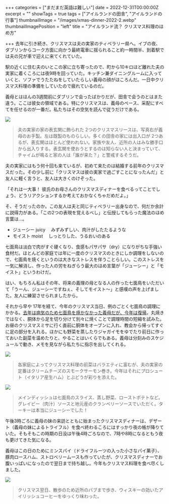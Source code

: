 +++
categories = ["まだまだ英語は難しい"]
date = 2022-12-31T00:00:00Z
excerpt = ""
showTags = true
tags = ["アイルランドの田舎", "アイルランドの行事"]
thumbnailImage = "/images/xmas-dinner-2022-2.webp"
thumbnailImagePosition = "left"
title = "アイルランド流？ クリスマス料理のほめ方"

+++
去年に引き続き、クリスマスは夫の実家のティペラリー県へ。イブの夜、ダブリンからコーク方面に向かう最終電車に揺られること約一時間半、到着駅では夫の兄が車で迎えに来てくれていた。

<!--more-->

駅の近くに住む夫のいとこの家に立ち寄ったので、町から10キロほど離れた夫の実家に着くころには夜9時を回っていた。キッチン兼ダイニングルームに入っていくと、ソファでうたたねをしていたらしい義母の顔がほころんだ。一日中クリスマス料理の準備をしていたので疲れているのだ。

義母とはほんの3週間前にダブリンで会ったばかりだが、田舎で会うのとはまた違う。ここは彼女の領域である。特にクリスマスは、義母のペース、采配にすべてを任せるのが一番だ。私たちはその空気を読んで従うだけである。

![](/images/christmas-wreaths-2022.webp)

> 夫の実家の家の表玄関に飾られた 2つのクリスマスリースは、写真右が義母のお手製。左は既製のものらしい。多くの田舎の家には出入口が 2つあるが、表玄関はほとんど使われない。家族や友人、近所の人はみな勝手口から出入りする。表玄関を使おうとするのは知らない人と決まっていて、チャイムが鳴ると家の人は「誰が来た？」と警戒するそうだ。

夫の実家にはもう何十回も来ているが、初めて来たのは結婚する前年のクリスマスだった。その少し前に「クリスマスは彼の実家で過ごすことになったんだ」と友人に軽く言うと、友人は大きくのけぞった。

「それは一大事！ 彼氏のお母さんのクリスマスディナーを食べるってことでしょう、どうリアクションするか考えておかなくちゃだめだよ。」

そ、そうだったのか。この友人は夫と同じティペラリー出身なので、何だか余計に説得力がある。「この2つの表現を覚えるべし」と伝授してもらった魔法のほめ言葉は…。

* ジューシー juicy 　みずみずしい、肉汁がしたたるような
* モイスト moist 　しっとりした、うるおいのある

七面鳥は淡白で肉がすぐ硬くなり、食感もパサパサ（dry）になりがちな手強い食材だ。ほとんどの家庭では年に一度のクリスマスのときにしか調理をしないので、七面鳥を焼くというのは大きなストレスを伴うことらしい。このストレスを一気に解消し、作った人の労をねぎらう最大のほめ言葉が「ジューシー」と「モイスト」というわけだ。

はい、もちろん私はその年、将来の義理の母となる人の作った七面鳥をいただいて「うーん、ジューシーですねぇ、そしてモイスト～」と感嘆の声を上げました。友人に練習させられましたから。

それから早や 17年を経て、今年のクリスマス当日、例のごとく七面鳥の調理にかかる。[去年は病気のため七面鳥を焼かなかった義母だが、今年は復帰](https://www.riastra.com/2021/12/%E5%B9%B4%E6%9C%AB%E3%81%AB%E3%83%8F%E3%83%83%E3%83%94%E3%83%BC%E3%83%8B%E3%83%A5%E3%83%BC%E3%82%A4%E3%83%A4%E3%83%BC/)。丸焼きではなく、胴体から足を切り分けて別々に焼くことで調理時間の短縮を試みた。お昼のクリスマスミサに行く直前に胴体をオーブンに入れ、教会から帰ってすぐに足の部分を入れる。ほかにも野菜を蒸したりジャガイモをゆでたり前日に作っておいた副菜を温めたりと、やることはいくらでもある。義母は分刻みのスケジュールで動き、メモを見ながら私たちに指示を出してくれる。

![](/images/xmas-dinner-2022-1.webp)

> 各家庭によってクリスマス料理の前菜はバラエティに富むが、夫の実家の定番はクリームチーズのスモークサーモン巻き。今年はそれにプロシュート（イタリア産生ハム）とぶどうが彩りを添えた。

![](/images/xmas-dinner-2022-2.webp)

> メインディッシュは七面鳥のスライス、蒸し野菜、ローストポテトなど。グレイビー（肉汁）ソースと地元産のクランベリーソースでいただく。ターキーは本当にジューシーでした！

午後3時ごろに義母の妹の来訪とともに始まったクリスマスディナーは、デザート（義母の妹によるトライフル）を食べ終わるころにはすっかり夜の帳が降りていた。そもそもこの時期の日没は午後4時ごろなので、7時や8時になるともう夜も更けてきた気になる。

義母はこの日のためにミンスパイ（ドライフルーツの入った小さなパイ菓子）、豚肉ロースハム、ストロベリームースも作っていたが、クリスマスディナーでお腹いっぱいになったので翌日まで持ち越し。今年もクリスマス料理を食べ尽くしました。

![](/images/irish-coffee-2022.webp)

> クリスマス翌日、散歩のため近所のパブまで歩き、ウィスキーの効いたアイリッシュコーヒーをゆっくり味わった。